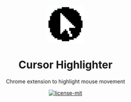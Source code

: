 <div align="center">
    <img height="100" src="./images/icon-128.png" alt="Cursor Highlighter" />    
    <h1>Cursor Highlighter</h1>
    <p>Chrome extension to highlight mouse movement</p>
    <a href="./license.md">
        <img src="https://img.shields.io/badge/License-MIT-yellow.svg" alt="license-mit" />
    </a>
</div>
